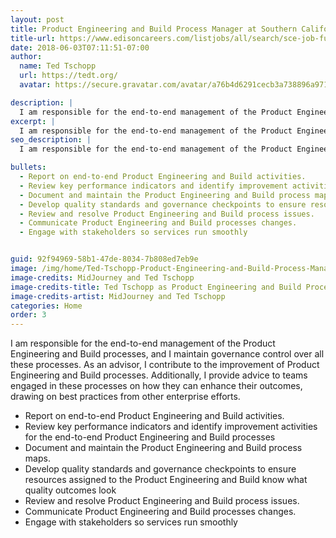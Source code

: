 ```yaml
---
layout: post
title: Product Engineering and Build Process Manager at Southern California Edison
title-url: https://www.edisoncareers.com/listjobs/all/search/sce-job-function/information-technology/
date: 2018-06-03T07:11:51-07:00
author:
  name: Ted Tschopp
  url: https://tedt.org/
  avatar: https://secure.gravatar.com/avatar/a76b4d6291cecb3a738896a971bfb903?s=512&d=mp&r=g

description: |
  I am responsible for the end-to-end management of the Product Engineering and Build processes, and I maintain governance control over all these processes. As an advisor, I contribute to the improvement of Product Engineering and Build processes. Additionally, I provide advice to teams engaged in these processes on how they can enhance their outcomes, drawing on best practices from other enterprise efforts.
excerpt: |
  I am responsible for the end-to-end management of the Product Engineering and Build processes, and I maintain governance control over all these processes. As an advisor, I contribute to the improvement of Product Engineering and Build processes. Additionally, I provide advice to teams engaged in these processes on how they can enhance their outcomes, drawing on best practices from other enterprise efforts.   
seo_description: |
  I am responsible for the end-to-end management of the Product Engineering and Build processes, and I maintain governance control over all these processes. As an advisor, I contribute to the improvement of Product Engineering and Build processes. Additionally, I provide advice to teams engaged in these processes on how they can enhance their outcomes, drawing on best practices from other enterprise efforts.

bullets:
  - Report on end-to-end Product Engineering and Build activities.
  - Review key performance indicators and identify improvement activities for the end-to-end Product Engineering and Build processes
  - Document and maintain the Product Engineering and Build process maps.
  - Develop quality standards and governance checkpoints to ensure resources assigned to the Product Engineering and Build know what quality outcomes look
  - Review and resolve Product Engineering and Build process issues.
  - Communicate Product Engineering and Build processes changes.
  - Engage with stakeholders so services run smoothly


guid: 92f94969-58b1-47de-8034-7b808ed7eb9e
image: /img/home/Ted-Tschopp-Product-Engineering-and-Build-Process-Manager.jpg
image-credits: MidJourney and Ted Tschopp 
image-credits-title: Ted Tschopp as Product Engineering and Build Process Manager 
image-credits-artist: MidJourney and Ted Tschopp 
categories: Home
order: 3
---
```



I am responsible for the end-to-end management of the Product Engineering and Build processes, and I maintain governance control over all these processes. As an advisor, I contribute to the improvement of Product Engineering and Build processes. Additionally, I provide advice to teams engaged in these processes on how they can enhance their outcomes, drawing on best practices from other enterprise efforts.

* Report on end-to-end Product Engineering and Build activities.
* Review key performance indicators and identify improvement activities for the end-to-end Product Engineering and Build processes
* Document and maintain the Product Engineering and Build process maps.
* Develop quality standards and governance checkpoints to ensure resources assigned to the Product Engineering and Build know what quality outcomes look
* Review and resolve Product Engineering and Build process issues.
* Communicate Product Engineering and Build processes changes.
* Engage with stakeholders so services run smoothly